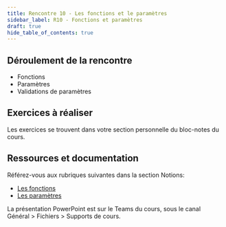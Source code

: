 ```yaml
---
title: Rencontre 10 - Les fonctions et le paramètres
sidebar_label: R10 - Fonctions et paramètres
draft: true
hide_table_of_contents: true
---
```


## Déroulement de la rencontre

- Fonctions
- Paramètres
- Validations de paramètres
  

## Exercices à réaliser

Les exercices se trouvent dans votre section personnelle du bloc-notes du cours.


## Ressources et documentation

Référez-vous aux rubriques suivantes dans la section Notions:
- [Les fonctions](/notions/scripts/fonctions)
- [Les paramètres](/notions/scripts/parametres)

La présentation PowerPoint est sur le Teams du cours, sous le canal Général > Fichiers > Supports de cours.




